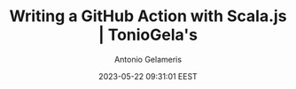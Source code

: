 ---
link: "https://toniogela.dev/gh-action-in-scala/"
title: "Writing a GitHub Action with Scala.js | TonioGela's"
author: "Antonio Gelameris"
# author_link: 
date: 2023-05-22 09:31:01 EEST
tags:
    - Programming
    - Scala
    - Typelevel
---
